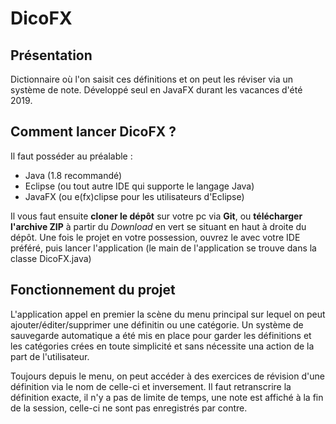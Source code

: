 # DicoFX

## Présentation

Dictionnaire où l'on saisit ces définitions et on peut les réviser via un système de note.
Développé seul en JavaFX durant les vacances d'été 2019.

## Comment lancer DicoFX ?

Il faut posséder au préalable :

* Java (1.8 recommandé)
* Eclipse (ou tout autre IDE qui supporte le langage Java)
* JavaFX (ou e(fx)clipse pour les utilisateurs d'Eclipse)

Il vous faut ensuite **cloner le dépôt** sur votre pc via **Git**, ou **télécharger l'archive ZIP** à partir du *Download* en vert se situant en haut à droite du dépôt. Une fois le projet en votre possession, ouvrez le avec votre IDE préféré, puis lancer l'application (le main de l'application se trouve dans la classe DicoFX.java)

## Fonctionnement du projet

L'application appel en premier la scène du menu principal sur lequel on peut ajouter/éditer/supprimer une définitin ou une catégorie.
Un système de sauvegarde automatique a été mis en place pour garder les définitions et les catégories crées en toute simplicité et sans nécessite una action de la part de l'utilisateur.

Toujours depuis le menu, on peut accéder à des exercices de révision d'une définition via le nom de celle-ci et inversement.
Il faut retranscrire la définition exacte, il n'y a pas de limite de temps, une note est affiché à la fin de la session, celle-ci ne sont pas enregistrés par contre.

